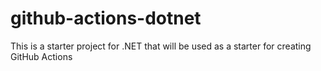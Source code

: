 # github-actions-dotnet

This is a starter project for .NET that will be used as a starter for creating GitHub Actions